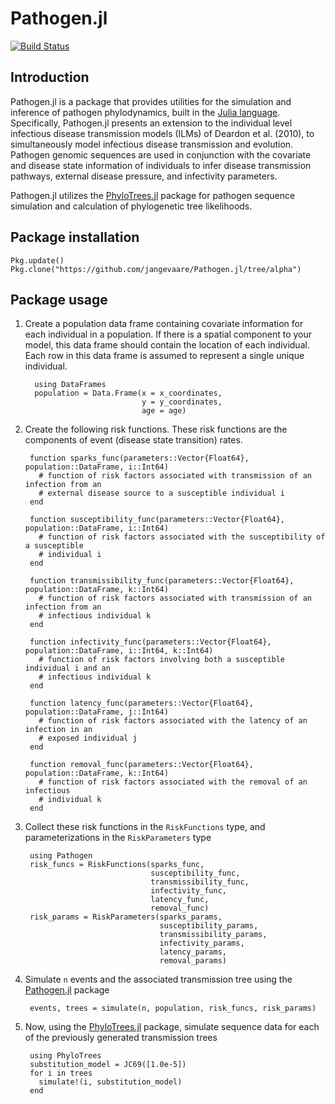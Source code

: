# Pathogen.jl
[![Build Status](https://travis-ci.org/jangevaare/Pathogen.jl.svg?branch=alpha)](https://travis-ci.org/jangevaare/Pathogen.jl)


## Introduction

Pathogen.jl is a package that provides utilities for the simulation and inference of pathogen phylodynamics, built in the [Julia language](http://julialang.org). Specifically, Pathogen.jl presents an extension to the individual level infectious disease transmission models (ILMs) of Deardon et al. (2010), to simultaneously model infectious disease transmission and evolution. Pathogen genomic sequences are used in conjunction with the covariate and disease state information of individuals to infer disease transmission pathways, external disease pressure, and infectivity parameters.

Pathogen.jl utilizes the [PhyloTrees.jl](https://github.com/jangevaare/PhyloTrees.jl) package for pathogen sequence simulation and calculation of phylogenetic tree likelihoods.


## Package installation


    Pkg.update()
    Pkg.clone("https://github.com/jangevaare/Pathogen.jl/tree/alpha")



## Package usage

1. Create a population data frame containing covariate information for each individual in a population. If there is a spatial component to your model, this data frame should contain the location of each individual. Each row in this data frame is assumed to represent a single unique individual.

         using DataFrames
         population = Data.Frame(x = x_coordinates,
                                 y = y_coordinates,
                                 age = age)

2. Create the following risk functions. These risk functions are the components of event (disease state transition) rates.


        function sparks_func(parameters::Vector{Float64}, population::DataFrame, i::Int64)
          # function of risk factors associated with transmission of an infection from an
          # external disease source to a susceptible individual i
        end

        function susceptibility_func(parameters::Vector{Float64}, population::DataFrame, i::Int64)
          # function of risk factors associated with the susceptibility of a susceptible
          # individual i
        end

        function transmissibility_func(parameters::Vector{Float64}, population::DataFrame, k::Int64)
          # function of risk factors associated with transmission of an infection from an
          # infectious individual k
        end

        function infectivity_func(parameters::Vector{Float64}, population::DataFrame, i::Int64, k::Int64)
          # function of risk factors involving both a susceptible individual i and an
          # infectious individual k
        end

        function latency_func(parameters::Vector{Float64}, population::DataFrame, j::Int64)
          # function of risk factors associated with the latency of an infection in an
          # exposed individual j
        end

        function removal_func(parameters::Vector{Float64}, population::DataFrame, k::Int64)
          # function of risk factors associated with the removal of an infectious
          # individual k
        end


3. Collect these risk functions in the `RiskFunctions` type, and parameterizations in the `RiskParameters` type

        using Pathogen
        risk_funcs = RiskFunctions(sparks_func,
                                   susceptibility_func,
                                   transmissibility_func,
                                   infectivity_func,
                                   latency_func,
                                   removal_func)
        risk_params = RiskParameters(sparks_params,
                                     susceptibility_params,
                                     transmissibility_params,
                                     infectivity_params,
                                     latency_params,
                                     removal_params)


4. Simulate `n` events and the associated transmission tree using the [Pathogen.jl](https://github.com/jangevaare/Pathogen.jl/tree/alpha) package

        events, trees = simulate(n, population, risk_funcs, risk_params)

5. Now, using the [PhyloTrees.jl](https://github.com/jangevaare/PhyloTrees.jl) package, simulate sequence data for each of the previously generated transmission trees

        using PhyloTrees
        substitution_model = JC69([1.0e-5])
        for i in trees
          simulate!(i, substitution_model)
        end
